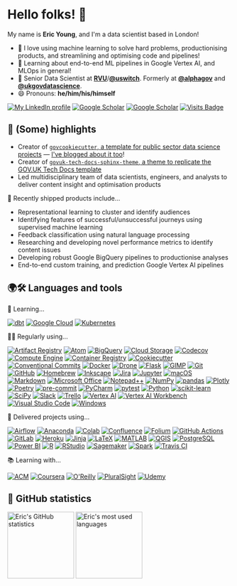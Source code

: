 # Hello folks! 👋

My name is **Eric Young**, and I'm a data scientist based in London!

- 💛 I love using machine learning to solve hard problems, productionising products, and streamlining and optimising code and pipelines!
- 🌱 Learning about end-to-end ML pipelines in Google Vertex AI, and MLOps in general!
- 🔭 Senior Data Scientist at [**RVU**](https://www.rvu.co.uk/)/[**@uswitch**](https://github.com/uswitch). Formerly at [**@alphagov**](https://github.com/alphagov) and [**@ukgovdatascience**](https://github.com/ukgovdatascience/).
- 😄 Pronouns: **he/him/his/himself**

[![My LinkedIn profile](https://img.shields.io/badge/-Eric%20Young-0A66C2?style=for-the-badge&logo=LinkedIn&logoColor=FFFFFF)](https://www.linkedin.com/in/eskyoung/)
[![Google Scholar](https://img.shields.io/badge/-Eric%20Young-4285F4?style=for-the-badge&logo=Google%20Scholar&logoColor=FFFFFF)](https://scholar.google.co.uk/citations?user=r5qXivQAAAAJ)
[![Google Scholar](https://img.shields.io/badge/-Eric%20Young-3775A9?style=for-the-badge&logo=PyPI&logoColor=FFFFFF)](https://pypi.org/user/ESKYoung/)
[![Visits Badge](https://shields-io-visitor-counter.herokuapp.com/badge?page=ESKYoung.ESKYoung&color=1D70B8&style=for-the-badge&logo=GitHub&logoColor=FFFFFF)](https://github.com/ESKYoung)

## 🚀 (Some) highlights

- Creator of [`govcookiecutter`, a template for public sector data science projects](https://github.com/best-practice-and-impact/govcookiecutter) — [I've blogged about it too](https://dataingovernment.blog.gov.uk/2021/07/20/govcookiecutter-a-template-for-data-science-projects/)!
- Creator of [`govuk-tech-docs-sphinx-theme`, a theme to replicate the GOV.UK Tech Docs template](https://github.com/ukgovdatascience/govuk-tech-docs-sphinx-theme)
- Led multidisciplinary team of data scientists, engineers, and analysts to deliver content insight and optimisation products


🚢 Recently shipped products include...

- Representational learning to cluster and identify audiences
- Identifying features of successful/unsuccessful journeys using supervised machine learning
- Feedback classification using natural language processing
- Researching and developing novel performance metrics to identify content issues
- Developing robust Google BigQuery pipelines to productionise analyses
- End-to-end custom training, and prediction Google Vertex AI pipelines

## 🌍🛠 Languages and tools 

🌱 Learning...

[![dbt](https://img.shields.io/badge/-dbt-FF694B?style=for-the-badge&logo=dbt&logoColor=FFFFFF)](https://www.getdbt.com/)
[![Google Cloud](https://img.shields.io/badge/-Google%20Cloud-4285F4?style=for-the-badge&logo=Google%20Cloud&logoColor=FFFFFF)](https://cloud.google.com/)
[![Kubernetes](https://img.shields.io/badge/-Kubernetes-326CE5?style=for-the-badge&logo=Kubernetes&logoColor=FFFFFF)](https://kubernetes.io/)

👨‍💻 Regularly using...

[![Artifact Registry](https://img.shields.io/badge/-Artifact%20Registry-4285F4?style=for-the-badge&logo=Google%20Cloud&logoColor=FFFFFF)](https://cloud.google.com/artifact-registry/)
[![Atom](https://img.shields.io/badge/-Atom-66595C?style=for-the-badge&logo=Atom&logoColor=FFFFFF)](https://atom.io/)
[![BigQuery](https://img.shields.io/badge/-BigQuery-4285F4?style=for-the-badge&logo=Google%20Cloud&logoColor=FFFFFF)](https://cloud.google.com/bigquery/)
[![Cloud Storage](https://img.shields.io/badge/-Cloud%20Storage-4285F4?style=for-the-badge&logo=Google%20Cloud&logoColor=FFFFFF)](https://cloud.google.com/storage/)
[![Codecov](https://img.shields.io/badge/-Codecov-F01F7A?style=for-the-badge&logo=Codecov&logoColor=FFFFFF)](https://about.codecov.io/)
[![Compute Engine](https://img.shields.io/badge/-Compute%20Engine-4285F4?style=for-the-badge&logo=Google%20Cloud&logoColor=FFFFFF)](https://cloud.google.com/compute/)
[![Container Registry](https://img.shields.io/badge/-Container%20Registry-4285F4?style=for-the-badge&logo=Google%20Cloud&logoColor=FFFFFF)](https://cloud.google.com/container-registry/)
[![Cookiecutter](https://img.shields.io/badge/-Cookiecutter-D4AA00?style=for-the-badge&logo=Cookiecutter&logoColor=FFFFFF)](https://cookiecutter.readthedocs.io/)
[![Conventional Commits](https://img.shields.io/badge/-Conventional%20Commits-FE5196?style=for-the-badge&logo=Conventional%20Commits&logoColor=FFFFFF)](https://www.conventionalcommits.org/)
[![Docker](https://img.shields.io/badge/-Docker-2496ED?style=for-the-badge&logo=Docker&logoColor=FFFFFF)](https://www.docker.com/)
[![Drone](https://img.shields.io/badge/-Drone-212121?style=for-the-badge&logo=Drone&logoColor=FFFFFF)](https://www.drone.io/)
[![Flask](https://img.shields.io/badge/-Flask-000000?style=for-the-badge&logo=Flask&logoColor=FFFFFF)](https://flask.palletsprojects.com/)
[![GIMP](https://img.shields.io/badge/-GIMP-5C5543?style=for-the-badge&logo=GIMP&logoColor=FFFFFF)](https://www.gimp.org/)
[![Git](https://img.shields.io/badge/-Git-F05032?style=for-the-badge&logo=Git&logoColor=FFFFFF)](https://git-scm.com/)
[![GitHub](https://img.shields.io/badge/-GitHub-181717?style=for-the-badge&logo=GitHub&logoColor=FFFFFF)](https://www.github.com/)
[![Homebrew](https://img.shields.io/badge/-Homebrew-FBB040?style=for-the-badge&logo=Homebrew&logoColor=FFFFFF)](https://brew.sh/)
[![Inkscape](https://img.shields.io/badge/-Inkscape-000000?style=for-the-badge&logo=Inkscape&logoColor=FFFFFF)](https://inkscape.org/)
[![Jira](https://img.shields.io/badge/-Jira-0052CC?style=for-the-badge&logo=Jira-Software&logoColor=FFFFFF)](https://www.atlassian.com/software/jira)
[![Jupyter](https://img.shields.io/badge/-Jupyter-F37626?style=for-the-badge&logo=Jupyter&logoColor=FFFFFF)](https://jupyter.org/)
[![macOS](https://img.shields.io/badge/-macOS-000000?style=for-the-badge&logo=macOS&logoColor=FFFFFF)](https://www.apple.com/uk/macos/)
[![Markdown](https://img.shields.io/badge/-Markdown-000000?style=for-the-badge&logo=Markdown&logoColor=FFFFFF)](https://daringfireball.net/projects/markdown/)
[![Microsoft Office](https://img.shields.io/badge/-Microsoft%20Office-D83B01?style=for-the-badge&logo=Microsoft%20Office&logoColor=FFFFFF)](https://www.office.com/)
[![Notepad++](https://img.shields.io/badge/-Notepad++-90E59A?style=for-the-badge&logo=Notepad%2B%2B&logoColor=000000)](https://notepad-plus-plus.org/)
[![NumPy](https://img.shields.io/badge/-NumPy-013243?style=for-the-badge&logo=NumPy&logoColor=FFFFFF)](https://numpy.org/)
[![pandas](https://img.shields.io/badge/-pandas-150458?style=for-the-badge&logo=pandas&logoColor=FFFFFF)](https://pandas.pydata.org/)
[![Plotly](https://img.shields.io/badge/-Plotly-3F4F75?style=for-the-badge&logo=Plotly&logoColor=FFFFFF)](https://plotly.com/)
[![Poetry](https://img.shields.io/badge/-Poetry-60A5FA?style=for-the-badge&logo=Poetry&logoColor=FFFFFF)](https://python-poetry.org/)
[![pre-commit](https://img.shields.io/badge/-pre--commit-FAB040?style=for-the-badge&logo=pre-commit&logoColor=000000)](https://pre-commit.com/)
[![PyCharm](https://img.shields.io/badge/-PyCharm-000000?style=for-the-badge&logo=PyCharm&logoColor=FFFFFF)](https://www.jetbrains.com/pycharm/)
[![pytest](https://img.shields.io/badge/-pytest-0A9EDC?style=for-the-badge&logo=pytest&logoColor=FFFFFF)](https://docs.pytest.org/)
[![Python](https://img.shields.io/badge/-Python-3776AB?style=for-the-badge&logo=Python&logoColor=FFFFFF)](https://www.python.org/)
[![scikit-learn](https://img.shields.io/badge/-scikit--learn-F7931E?style=for-the-badge&logo=scikit-learn&logoColor=FFFFFF)](https://scikit-learn.org/)
[![SciPy](https://img.shields.io/badge/-SciPy-8CAAE6?style=for-the-badge&logo=SciPy&logoColor=FFFFFF)](https://www.scipy.org/)
[![Slack](https://img.shields.io/badge/-Slack-4A154B?style=for-the-badge&logo=Slack&logoColor=FFFFFF)](https://slack.com/)
[![Trello](https://img.shields.io/badge/-Trello-0052CC?style=for-the-badge&logo=Trello&logoColor=FFFFFF)](https://trello.com/)
[![Vertex AI](https://img.shields.io/badge/-Vertex%20AI-4285F4?style=for-the-badge&logo=Google%20Cloud&logoColor=FFFFFF)](https://cloud.google.com/vertex-ai/)
[![Vertex AI Workbench](https://img.shields.io/badge/-Vertex%20AI%20Workbench-4285F4?style=for-the-badge&logo=Google%20Cloud&logoColor=FFFFFF)](https://cloud.google.com/vertex-ai-workbench/)
[![Visual Studio Code](https://img.shields.io/badge/-Visual%20Studio%20Code-007ACC?style=for-the-badge&logo=Visual%20Studio%20Code&logoColor=FFFFFF)](https://code.visualstudio.com/)
[![Windows](https://img.shields.io/badge/-Windows-0078D6?style=for-the-badge&logo=Windows&logoColor=FFFFFF)](https://www.microsoft.com/en-gb/windows/)

🎉 Delivered projects using...

[![Airflow](https://img.shields.io/badge/-Airflow-017CEE?style=for-the-badge&logo=Apache%20Airflow&logoColor=FFFFFF)](https://airflow.apache.org/)
[![Anaconda](https://img.shields.io/badge/-Anaconda-44A833?style=for-the-badge&logo=Anaconda&logoColor=FFFFFF)](https://www.anaconda.com/)
[![Colab](https://img.shields.io/badge/-Colab-F9AB00?style=for-the-badge&logo=Google%20Colab&logoColor=FFFFFF)](https://research.google.com/colaboratory/)
[![Confluence](https://img.shields.io/badge/-Confluence-172B4D?style=for-the-badge&logo=Confluence&logoColor=FFFFFF)](https://www.atlassian.com/software/confluence)
[![Folium](https://img.shields.io/badge/-Folium-77B829?style=for-the-badge&logo=Folium&logoColor=FFFFFF)](https://python-visualization.github.io/folium/)
[![GitHub Actions](https://img.shields.io/badge/-GitHub%20Actions-2088FF?style=for-the-badge&logo=GitHub%20Actions&logoColor=FFFFFF)](https://github.com/features/actions)
[![GitLab](https://img.shields.io/badge/-GitLab-FC6D26?style=for-the-badge&logo=GitLab&logoColor=FFFFFF)](https://www.gitlab.com/)
[![Heroku](https://img.shields.io/badge/-Heroku-430098?style=for-the-badge&logo=Heroku&logoColor=FFFFFF)](https://www.heroku.com/)
[![Jinja](https://img.shields.io/badge/-Jinja-B41717?style=for-the-badge&logo=Jinja&logoColor=FFFFFF)](https://jinja.palletsprojects.com/)
[![LaTeX](https://img.shields.io/badge/-LaTeX-008080?style=for-the-badge&logo=LaTeX&logoColor=FFFFFF)](https://www.latex-project.org/)
[![MATLAB](https://img.shields.io/badge/-MATLAB-0076A8?style=for-the-badge&logo=Mathworks&logoColor=FFFFFF)](https://www.mathworks.com/products/matlab.html)
[![QGIS](https://img.shields.io/badge/-QGIS-589632?style=for-the-badge&logo=QGIS&logoColor=FFFFFF)](https://qgis.org/)
[![PostgreSQL](https://img.shields.io/badge/-PostgreSQL-4169E1?style=for-the-badge&logo=PostgreSQL&logoColor=FFFFFF)](https://www.postgresql.org/)
[![Power BI](https://img.shields.io/badge/-Power%20BI-F2C811?style=for-the-badge&logo=Power-BI&logoColor=000000)](https://powerbi.microsoft.com/)
[![R](https://img.shields.io/badge/-R-276DC3?style=for-the-badge&logo=R&logoColor=FFFFFF)](https://www.r-project.org/)
[![RStudio](https://img.shields.io/badge/-RStudio-75AADB?style=for-the-badge&logo=RStudio&logoColor=FFFFFF)](https://rstudio.com/)
[![Sagemaker](https://img.shields.io/badge/-Sagemaker-232F3E?style=for-the-badge&logo=Amazon%20AWS&logoColor=FFFFFF)](https://aws.amazon.com/sagemaker/)
[![Spark](https://img.shields.io/badge/-Spark-E25A1C?style=for-the-badge&logo=Apache-Spark&logoColor=FFFFFF)](https://spark.apache.org/)
[![Travis CI](https://img.shields.io/badge/-Travis%20CI-3EAAAF?style=for-the-badge&logo=Travis%20CI&logoColor=FFFFFF)](https://travis-ci.com/)

📚 Learning with...

[![ACM](https://img.shields.io/badge/-ACM-0085CA?style=for-the-badge&logo=ACM&logoColor=FFFFFF)](https://www.acm.org/)
[![Coursera](https://img.shields.io/badge/-Coursera-0056D2?style=for-the-badge&logo=Coursera&logoColor=FFFFFF)](https://www.coursera.org/)
[![O'Reilly](https://img.shields.io/badge/-O%27Reilly-D3002D?style=for-the-badge&logo=O%27Reilly&logoColor=FFFFFF)](https://www.oreilly.com/)
[![PluralSight](https://img.shields.io/badge/-Pluralsight-F15B2A?style=for-the-badge&logo=Pluralsight&logoColor=FFFFFF)](https://www.pluralsight.com/)
[![Udemy](https://img.shields.io/badge/-Udemy-A435F0?style=for-the-badge&logo=Udemy&logoColor=FFFFFF)](https://www.udemy.com/)

## 🧮 GitHub statistics

<p>
    <img height="150" src="https://github-readme-stats.vercel.app/api?username=ESKYoung&count_private=true&show_icons=true&hide_title=true" alt="Eric's GitHub statistics">
    <img height="150" src="https://github-readme-stats.vercel.app/api/top-langs/?username=ESKYoung&layout=compact&custom_title=Most%20used%20languages" alt="Eric's most used languages">
</p>

